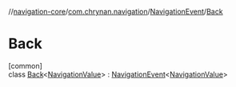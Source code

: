 //[navigation-core](../../../../index.md)/[com.chrynan.navigation](../../index.md)/[NavigationEvent](../index.md)/[Back](index.md)

# Back

[common]\
class [Back](index.md)&lt;[NavigationValue](index.md)&gt; : [NavigationEvent](../index.md)&lt;[NavigationValue](index.md)&gt;
